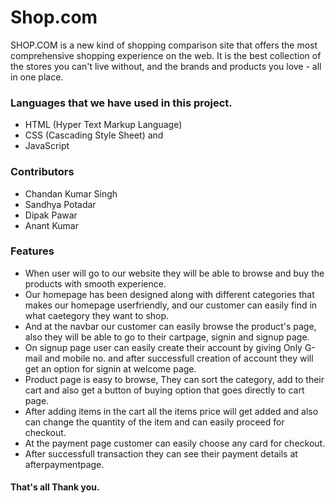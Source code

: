 # Shop.com
SHOP.COM is a new kind of shopping comparison site that offers the most comprehensive shopping experience on the web. It is the best collection of the stores you can't live without, and the brands and products you love - all in one place.

### Languages that we have used in this project.

- HTML (Hyper Text Markup Language)
- CSS (Cascading Style Sheet) and
- JavaScript

### Contributors
- Chandan Kumar Singh
- Sandhya Potadar
- Dipak Pawar
- Anant Kumar

### Features
- When user will go to our website they will be able to browse and buy the products with smooth experience.
- Our homepage has been designed along with different categories that makes our homepage userfriendly, and our customer can easily find in what caetegory they want to shop.
- And at the navbar our customer can easily browse the product's page, also they will be able to go to their cartpage, signin and signup page.
- On signup page user can easily create their account by giving Only G-mail and mobile no. and after successfull creation of account they will get an option for signin at welcome page.
- Product page is easy to browse, They can sort the category, add to their cart and also get a button of buying option that goes directly to cart page.
- After adding items in the cart all the items price will get added and also can change the quantity of the item and can easily proceed for checkout.
- At the payment page customer can easily choose any card for checkout.
- After successfull transaction they can see their payment details at afterpaymentpage.


#### That's all Thank you.
